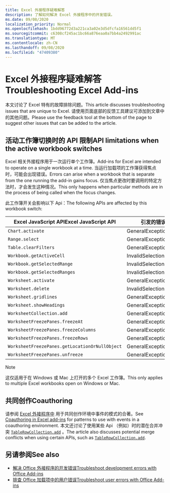 ```yaml
---
title: Excel 外接程序疑难解答
description: 了解如何解决 Excel 外接程序中的开发错误。
ms.date: 09/08/2020
localization_priority: Normal
ms.openlocfilehash: 1bdd96772d3a221ca3a02e3d5dfcfa16561dd5f1
ms.sourcegitcommit: c6308cf245ac1bc66a876eaa0a7bb4a2492991ac
ms.translationtype: MT
ms.contentlocale: zh-CN
ms.lasthandoff: 09/08/2020
ms.locfileid: "47409380"
---
```

# <a name="troubleshooting-excel-add-ins"></a><span data-ttu-id="3bffa-103">Excel 外接程序疑难解答</span><span class="sxs-lookup"><span data-stu-id="3bffa-103">Troubleshooting Excel Add-ins</span></span>

<span data-ttu-id="3bffa-104">本文讨论了 Excel 特有的故障排除问题。</span><span class="sxs-lookup"><span data-stu-id="3bffa-104">This article discusses troubleshooting issues that are unique to Excel.</span></span> <span data-ttu-id="3bffa-105">请使用页面底部的反馈工具建议可添加到文章中的其他问题。</span><span class="sxs-lookup"><span data-stu-id="3bffa-105">Please use the feedback tool at the bottom of the page to suggest other issues that can be added to the article.</span></span>

## <a name="api-limitations-when-the-active-workbook-switches"></a><span data-ttu-id="3bffa-106">活动工作簿切换时的 API 限制</span><span class="sxs-lookup"><span data-stu-id="3bffa-106">API limitations when the active workbook switches</span></span>

<span data-ttu-id="3bffa-107">Excel 相关外接程序用于一次运行单个工作簿。</span><span class="sxs-lookup"><span data-stu-id="3bffa-107">Add-ins for Excel are intended to operate on a single workbook at a time.</span></span> <span data-ttu-id="3bffa-108">当运行加载项的工作簿获得焦点时，可能会出现错误。</span><span class="sxs-lookup"><span data-stu-id="3bffa-108">Errors can arise when a workbook that is separate from the one running the add-in gains focus.</span></span> <span data-ttu-id="3bffa-109">仅当焦点更改时要调用的特定方法时，才会发生这种情况。</span><span class="sxs-lookup"><span data-stu-id="3bffa-109">This only happens when particular methods are in the process of being called when the focus changes.</span></span>

<span data-ttu-id="3bffa-110">此工作簿开关会影响以下 Api：</span><span class="sxs-lookup"><span data-stu-id="3bffa-110">The following APIs are affected by this workbook switch:</span></span>

|<span data-ttu-id="3bffa-111">Excel JavaScript API</span><span class="sxs-lookup"><span data-stu-id="3bffa-111">Excel JavaScript API</span></span> | <span data-ttu-id="3bffa-112">引发的错误</span><span class="sxs-lookup"><span data-stu-id="3bffa-112">Error thrown</span></span> |
|--|--|
| `Chart.activate` | <span data-ttu-id="3bffa-113">GeneralException</span><span class="sxs-lookup"><span data-stu-id="3bffa-113">GeneralException</span></span> |
| `Range.select` | <span data-ttu-id="3bffa-114">GeneralException</span><span class="sxs-lookup"><span data-stu-id="3bffa-114">GeneralException</span></span> |
| `Table.clearFilters` | <span data-ttu-id="3bffa-115">GeneralException</span><span class="sxs-lookup"><span data-stu-id="3bffa-115">GeneralException</span></span> |
| `Workbook.getActiveCell`  | <span data-ttu-id="3bffa-116">InvalidSelection</span><span class="sxs-lookup"><span data-stu-id="3bffa-116">InvalidSelection</span></span>|
| `Workbook.getSelectedRange` | <span data-ttu-id="3bffa-117">InvalidSelection</span><span class="sxs-lookup"><span data-stu-id="3bffa-117">InvalidSelection</span></span>|
| `Workbook.getSelectedRanges`  | <span data-ttu-id="3bffa-118">InvalidSelection</span><span class="sxs-lookup"><span data-stu-id="3bffa-118">InvalidSelection</span></span>|
| `Worksheet.activate` | <span data-ttu-id="3bffa-119">GeneralException</span><span class="sxs-lookup"><span data-stu-id="3bffa-119">GeneralException</span></span> |
| `Worksheet.delete`  | <span data-ttu-id="3bffa-120">InvalidSelection</span><span class="sxs-lookup"><span data-stu-id="3bffa-120">InvalidSelection</span></span>|
| `Worksheet.gridlines` | <span data-ttu-id="3bffa-121">GeneralException</span><span class="sxs-lookup"><span data-stu-id="3bffa-121">GeneralException</span></span> |
| `Worksheet.showHeadings` | <span data-ttu-id="3bffa-122">GeneralException</span><span class="sxs-lookup"><span data-stu-id="3bffa-122">GeneralException</span></span> |
| `WorksheetCollection.add` | <span data-ttu-id="3bffa-123">GeneralException</span><span class="sxs-lookup"><span data-stu-id="3bffa-123">GeneralException</span></span> |
| `WorksheetFreezePanes.freezeAt` | <span data-ttu-id="3bffa-124">GeneralException</span><span class="sxs-lookup"><span data-stu-id="3bffa-124">GeneralException</span></span> |
| `WorksheetFreezePanes.freezeColumns` | <span data-ttu-id="3bffa-125">GeneralException</span><span class="sxs-lookup"><span data-stu-id="3bffa-125">GeneralException</span></span> |
| `WorksheetFreezePanes.freezeRows` | <span data-ttu-id="3bffa-126">GeneralException</span><span class="sxs-lookup"><span data-stu-id="3bffa-126">GeneralException</span></span> |
| `WorksheetFreezePanes.getLocationOrNullObject`| <span data-ttu-id="3bffa-127">GeneralException</span><span class="sxs-lookup"><span data-stu-id="3bffa-127">GeneralException</span></span> |
| `WorksheetFreezePanes.unfreeze` | <span data-ttu-id="3bffa-128">GeneralException</span><span class="sxs-lookup"><span data-stu-id="3bffa-128">GeneralException</span></span> |

> [!NOTE]
> <span data-ttu-id="3bffa-129">这仅适用于在 Windows 或 Mac 上打开的多个 Excel 工作簿。</span><span class="sxs-lookup"><span data-stu-id="3bffa-129">This only applies to multiple Excel workbooks open on Windows or Mac.</span></span>

## <a name="coauthoring"></a><span data-ttu-id="3bffa-130">共同创作</span><span class="sxs-lookup"><span data-stu-id="3bffa-130">Coauthoring</span></span>

<span data-ttu-id="3bffa-131">请参阅 [Excel 外接程序中](co-authoring-in-excel-add-ins.md) 用于共同创作环境中事件的模式的合著。</span><span class="sxs-lookup"><span data-stu-id="3bffa-131">See [Coauthoring in Excel add-ins](co-authoring-in-excel-add-ins.md) for patterns to use with events in a coauthoring environment.</span></span> <span data-ttu-id="3bffa-132">本文还讨论了使用某些 Api （例如）时的潜在合并冲突 [`TableRowCollection.add`](/javascript/api/excel/excel.tablerowcollection#add-index--values-) 。</span><span class="sxs-lookup"><span data-stu-id="3bffa-132">The article also discusses potential merge conflicts when using certain APIs, such as [`TableRowCollection.add`](/javascript/api/excel/excel.tablerowcollection#add-index--values-).</span></span>

## <a name="see-also"></a><span data-ttu-id="3bffa-133">另请参阅</span><span class="sxs-lookup"><span data-stu-id="3bffa-133">See also</span></span>

- [<span data-ttu-id="3bffa-134">解决 Office 外接程序的开发错误</span><span class="sxs-lookup"><span data-stu-id="3bffa-134">Troubleshoot development errors with Office Add-ins</span></span>](../testing/troubleshoot-development-errors.md)
- [<span data-ttu-id="3bffa-135">排查 Office 加载项中的用户错误</span><span class="sxs-lookup"><span data-stu-id="3bffa-135">Troubleshoot user errors with Office Add-ins</span></span>](../testing/testing-and-troubleshooting.md)
